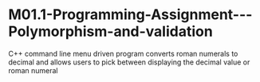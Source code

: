 # M01.1-Programming-Assignment---Polymorphism-and-validation
C++ command line menu driven program converts roman numerals to decimal and allows users to pick between displaying the decimal value or roman numeral
